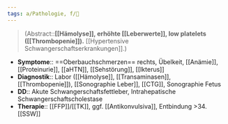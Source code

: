 ```yaml
---
tags: a/Pathologie, f/🦩
---
```

> (Abstract::**[[Hämolyse]], erhöhte [[Leberwerte]], low platelets ([[Thrombopenie]]).** [[Hypertensive Schwangerschaftserkrankungen]].)
- **Symptome**:: ==Oberbauchschmerzen== rechts, Übelkeit, [[Anämie]], [[Proteinurie]], [[aHTN]], [[Sehstörung]], [[Ikterus]]
- **Diagnostik**:: Labor ([[Hämolyse]], [[Transaminasen]], [[Thrombopenie]]), [[Sonographie Leber]], [[CTG]], Sonographie Fetus
- **DD**:: Akute Schwangerschaftsfettleber, Intrahepatische Schwangerschaftscholestase
- **Therapie**:: [[FFP]]/[[TK]], ggf. [[Antikonvulsiva]], Entbindung >34. [[SSW]]